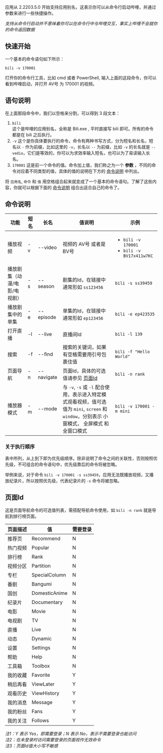 应用从 2.2203.5.0 开始支持应用别名，这表示你可以从命令行启动哔哩，并通过参数来进行一些快捷操作。

*支持从命令行启动并不意味着你可以在命令行中与哔哩交互，事实上哔哩不会就你的命令返回数据*

## 快速开始

一个基本的命令语句如下所示：

`bili -v 170001`

打开你的命令行工具，比如 cmd 或者 PowerShell, 输入上面的这段命令，你可以看到哔哩启动，并打开 AV号 为 170001 的视频。

## 语句说明

在上面那段命令中，我们以空格来分割，可以得到 3 段文本：

1. `bili`  
   这个是哔哩的应用别名，全称是 Bili.exe , 平时直接写 bili 即可。所有的命令都是在 bili 之后执行。
2. `-v`
   这个是你具体要执行的命令，命令有两种书写方式，分为短名和长名，短名以 `-` 作为前缀，比如这里的 `-v`，长名以 `--` 为前缀，比如 `-v` 的长名就是 `--vedio`，它们是等效的，你可以为求效率输入短名，也可以为了易读输入长名。
3. `170001`
   这是前一个命令的值。命令加上值，我们称之为一个 **参数** ，不同的命令对应着不同类型的值，具体的值的说明在下方的 [命令说明](#命令说明) 中列出。

将 `应用名`, `命令` 和 `值` 用空格组合起来就变成了一个基本的命令语句。了解了这些内容，你就可以根据下面的 [命令说明](#命令说明) 组合出适合自己的命令了。

## 命令说明

| 功能                         | 短名 | 长名       | 值说明                                                                                                                                        | 示例                                                              |
| ---------------------------- | ---- | ---------- | --------------------------------------------------------------------------------------------------------------------------------------------- | ----------------------------------------------------------------- |
| 播放视频                     | -v   | --video    | 视频的 AV号 或者是 BV号                                                                                                                       | <ul><li>`bili -v 170001`</li><li>`bili -v BV17x411w7KC`</li></ul> |
| 播放剧集（动漫/电影/电视剧） | -s   | --season   | 剧集的Id，在链接中通常形如 `ss123456`                                                                                                         | `bili -s ss39459`                                                 |
| 播放剧集中的单集             | -e   | --episode  | 单集的Id，在链接中通常形如 `ep123456`                                                   | `bili -e ep423535`                                     |
| 打开直播                     | -l   | --live     | 直播间Id                                                                                                                                      | `bili -l 139`                                                     |
| 搜索                         | -f   | --find     | 搜索的关键词，如果有空格需要用引号包裹住值                                                                                                    | `bili -f "Hello World"`                                           |
| 页面导航                     | -n   | --navigate | 页面Id，具体的可选值请参见 [页面Id](#页面Id)                                                                                                  | `bili -n rank`                                                    |
| 播放器模式                   | -m   | --mode     | 与 `-v`, `-s` 或 `-l` 配合使用，表示进入特定模式观看视频，值可选值为 `mini`, `screen` 和 `window`，分别表示 小窗模式， 全屏模式 和 全窗口模式 | `bili -v 170001 -m mini`                                          |

### 关于执行顺序

表中所列，从上到下即为优先级顺序。除非说明了命令之间的关联性，否则按照优先级，不可组合的命令语句中，优先级靠后的命令将被忽略。

举例来说，对于命令 `bili -v 170001 -s ss39459`，应用无法既播放视频，又播放纪录片，所以按照优先级，代表纪录片的 `-s` 命令将被忽略。

## 页面Id

这是页面导航命令的可选值列表，需搭配导航命令使用，如 `bili -n rank` 就是导航到排行榜页面。

| 页面描述 | 值            | 需要登录 |
| -------- | ------------- | -------- |
| 推荐页   | Recommend     | N        |
| 热门视频 | Popular       | N        |
| 排行榜   | Rank          | N        |
| 视频分区 | Partition     | N        |
| 专栏     | SpecialColumn | N        |
| 番剧     | Bangumi       | N        |
| 国创     | DomesticAnime | N        |
| 纪录片   | Documentary   | N        |
| 电影     | Movie         | N        |
| 电视剧   | TV            | N        |
| 直播     | Live          | N        |
| 动态     | Dynamic       | N        |
| 设置     | Settings      | N        |
| 帮助     | Help          | N        |
| 工具箱   | Toolbox       | N        |
| 我的收藏 | Favorite      | Y        |
| 稍后再看 | ViewLater     | Y        |
| 观看历史 | ViewHistory   | Y        |
| 我的消息 | Message       | Y        |
| 我的粉丝 | Fans          | Y        |
| 我的关注 | Follows       | Y        |

*注1：Y 表示 Yes，即需要登录；N 表示 No，表示不需要登录也能访问*  
*注2：在未登录时访问需要登录的页面视作无效命令*  
*注3：页面Id值大小写不敏感*  